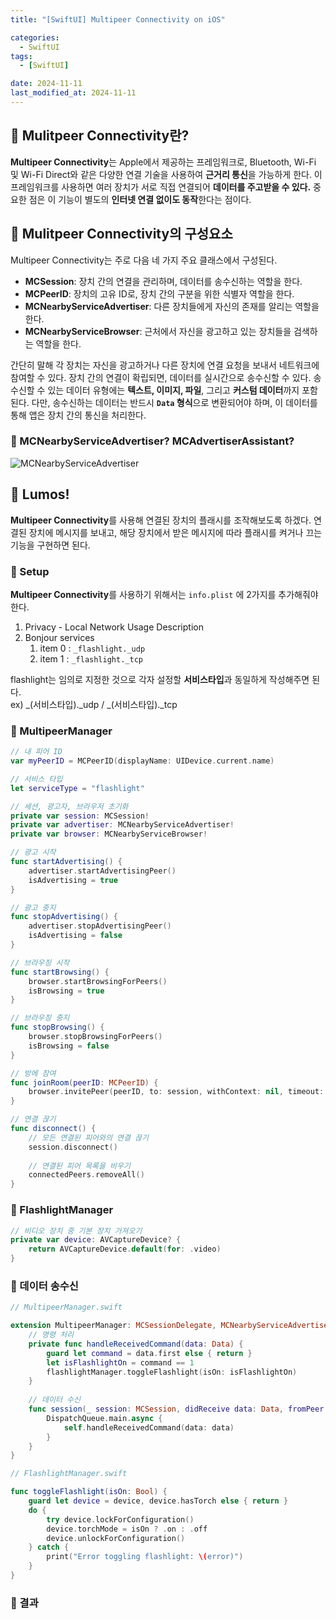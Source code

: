 ```yaml
---
title: "[SwiftUI] Multipeer Connectivity on iOS"

categories:
  - SwiftUI
tags:
  - [SwiftUI]

date: 2024-11-11
last_modified_at: 2024-11-11
---
```


## 🦧 Mulitpeer Connectivity란?

**Multipeer Connectivity**는 Apple에서 제공하는 프레임워크로, Bluetooth, Wi-Fi 및 Wi-Fi Direct와 같은 다양한 연결 기술을 사용하여 **근거리 통신**을 가능하게 한다. 이 프레임워크를 사용하면 여러 장치가 서로 직접 연결되어 **데이터를 주고받을 수 있다.** 중요한 점은 이 기능이 별도의 **인터넷 연결 없이도 동작**한다는 점이다.

## 🦧 Mulitpeer Connectivity의 구성요소

Multipeer Connectivity는 주로 다음 네 가지 주요 클래스에서 구성된다.

- **MCSession**: 장치 간의 연결을 관리하며, 데이터를 송수신하는 역할을 한다.
- **MCPeerID**: 장치의 고유 ID로, 장치 간의 구분을 위한 식별자 역할을 한다.
- **MCNearbyServiceAdvertiser**: 다른 장치들에게 자신의 존재를 알리는 역할을 한다.
- **MCNearbyServiceBrowser**: 근처에서 자신을 광고하고 있는 장치들을 검색하는 역할을 한다.

간단히 말해 각 장치는 자신을 광고하거나 다른 장치에 연결 요청을 보내서 네트워크에 참여할 수 있다. 장치 간의 연결이 확립되면, 데이터를 실시간으로 송수신할 수 있다. 송수신할 수 있는 데이터 유형에는 **텍스트, 이미지, 파일**, 그리고 **커스텀 데이터**까지 포함된다. 다만, 송수신하는 데이터는 반드시 **`Data` 형식**으로 변환되어야 하며, 이 데이터를 통해 앱은 장치 간의 통신을 처리한다.

### 🦍 MCNearbyServiceAdvertiser? MCAdvertiserAssistant?

![MCNearbyServiceAdvertiser](https://github.com/user-attachments/assets/eb5a9d2b-7a8a-43a4-bf2f-6494271e9621)

## 🦧 **Lumos!**

**Multipeer Connectivity**를 사용해 연결된 장치의 플래시를 조작해보도록 하겠다. 연결된 장치에 메시지를 보내고, 해당 장치에서 받은 메시지에 따라 플래시를 켜거나 끄는 기능을 구현하면 된다.

### 🦍 Setup

**Multipeer Connectivity**를 사용하기 위해서는 `info.plist` 에 2가지를 추가해줘야 한다.

1. Privacy - Local Network Usage Description
2. Bonjour services
    1. item 0 : `_flashlight._udp` 
    2. item 1 : `_flashlight._tcp`

flashlight는 임의로 지정한 것으로 각자 설정할 **서비스타입**과 동일하게 작성해주면 된다.<br>
ex) _(서비스타입)._udp / _(서비스타입)._tcp

### 🦍 MultipeerManager

```swift
// 내 피어 ID
var myPeerID = MCPeerID(displayName: UIDevice.current.name)

// 서비스 타입
let serviceType = "flashlight"

// 세션, 광고자, 브라우저 초기화
private var session: MCSession!
private var advertiser: MCNearbyServiceAdvertiser!
private var browser: MCNearbyServiceBrowser!
```

```swift
// 광고 시작
func startAdvertising() {
    advertiser.startAdvertisingPeer()
    isAdvertising = true
}

// 광고 중지
func stopAdvertising() {
    advertiser.stopAdvertisingPeer()
    isAdvertising = false
}
```

```swift
// 브라우징 시작
func startBrowsing() {
    browser.startBrowsingForPeers()
    isBrowsing = true
}

// 브라우징 중지
func stopBrowsing() {
    browser.stopBrowsingForPeers()
    isBrowsing = false
}
```

```swift
// 방에 참여
func joinRoom(peerID: MCPeerID) {
    browser.invitePeer(peerID, to: session, withContext: nil, timeout: 30)
}

// 연결 끊기
func disconnect() {
    // 모든 연결된 피어와의 연결 끊기
    session.disconnect()
    
    // 연결된 피어 목록을 비우기
    connectedPeers.removeAll()
}
```

### 🦍 FlashlightManager

```swift
// 비디오 장치 중 기본 장치 가져오기
private var device: AVCaptureDevice? {
    return AVCaptureDevice.default(for: .video)
}
```

### 🦍 데이터 송수신

```swift
// MultipeerManager.swift

extension MultipeerManager: MCSessionDelegate, MCNearbyServiceAdvertiserDelegate, MCNearbyServiceBrowserDelegate {
    // 명령 처리
    private func handleReceivedCommand(data: Data) {
        guard let command = data.first else { return }
        let isFlashlightOn = command == 1
        flashlightManager.toggleFlashlight(isOn: isFlashlightOn)
    }
    
    // 데이터 수신
    func session(_ session: MCSession, didReceive data: Data, fromPeer peerID: MCPeerID) {
        DispatchQueue.main.async {
            self.handleReceivedCommand(data: data)
        }
    }
}
```

```swift
// FlashlightManager.swift

func toggleFlashlight(isOn: Bool) {
    guard let device = device, device.hasTorch else { return }
    do {
        try device.lockForConfiguration()
        device.torchMode = isOn ? .on : .off
        device.unlockForConfiguration()
    } catch {
        print("Error toggling flashlight: \(error)")
    }
}
```

### 🦍 결과
